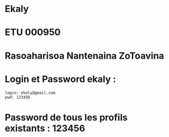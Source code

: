 # Ekaly
# ETU 000950
# Rasoaharisoa Nantenaina ZoToavina
# Login et Password ekaly : 
	login: ekaly@gmail.com
	pwd: 123456
	
# Password de tous les profils existants : 123456
